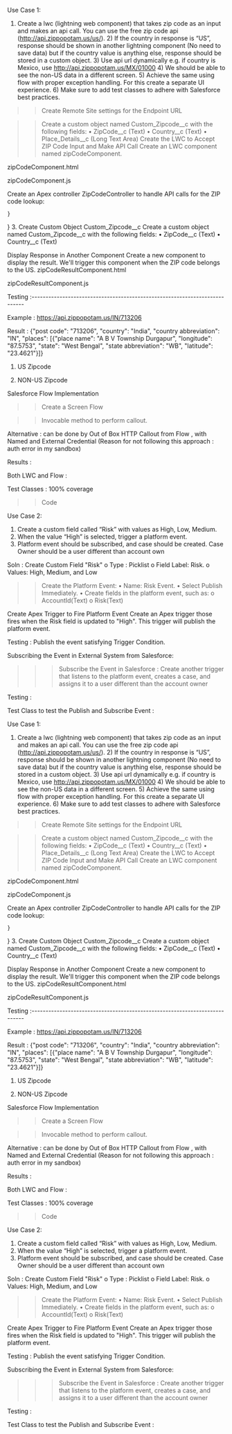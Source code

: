Use Case 1: 
1)	Create a lwc (lightning web component) that takes zip code as an input and makes an api call. You can use the free zip code api (http://api.zippopotam.us/us/). 2) If the country in response is “US”, response should be shown in another lightning component (No need to save data) but if the country value is anything else, response should be stored in a custom object. 3) Use api url dynamically e.g. if country is Mexico, use http://api.zippopotam.us/MX/01000 4) We should be able to see the non-US data in a different screen. 5) Achieve the same using flow with proper exception handling. For this create a separate UI experience. 6) Make sure to add test classes to adhere with Salesforce best practices.

>> Create Remote Site settings for the Endpoint URL
 
>> Create a custom object named Custom_Zipcode__c with the following fields:
•	ZipCode__c (Text)
•	Country__c (Text)
•	Place_Details__c (Long Text Area)
>> Create the LWC to Accept ZIP Code Input and Make API Call
Create an LWC component named zipCodeComponent.

zipCodeComponent.html
 

zipCodeComponent.js
 
 


Create an Apex controller ZipCodeController to handle API calls for the ZIP code lookup:

 
    }
}
3. Create Custom Object Custom_Zipcode__c
Create a custom object named Custom_Zipcode__c with the following fields:
•	ZipCode__c (Text)
•	Country__c (Text)

 Display Response in Another Component
Create a new component to display the result. We'll trigger this component when the ZIP code belongs to the US.
zipCodeResultComponent.html
 
zipCodeResultComponent.js
 

Testing :---------------------------------------------------------------------------

Example : https://api.zippopotam.us/IN/713206 

Result : {"post code": "713206", "country": "India", "country abbreviation": "IN", "places": [{"place name": "A B V Township Durgapur", "longitude": "87.5753", "state": "West Bengal", "state abbreviation": "WB", "latitude": "23.4621"}]}

 

1. US Zipcode 
 

 

 


2. NON-US Zipcode

 

 












Salesforce Flow Implementation
>> Create a Screen Flow 
 
 

>> Invocable method to perform callout.
 
Alternative : can be done by Out of Box HTTP Callout from Flow , with Named and External Credential 
(Reason for not following this approach : auth error in my sandbox)

Results :

 


 


  
 

 

 

 

Both LWC and Flow :
 


Test Classes : 100% coverage
 
>> Code 
 
 
 
 















 Use Case 2: 
1) Create a custom field called “Risk” with values as High, Low, Medium. 
2) When the value “High” is selected, trigger a platform event. 
3) Platform event should be subscribed, and case should be created. Case Owner should be a user different than account own 

Soln :
Create Custom Field "Risk"
o	Type : Picklist 
o	Field Label: Risk.
o	Values: High, Medium, and Low 
 
>>  Create the Platform Event:
•	Name: Risk Event.
•	Select Publish Immediately.
•	Create fields in the platform event, such as:
o	AccountId(Text)
o	Risk(Text)
 





Create Apex Trigger to Fire Platform Event
Create an Apex trigger those fires when the Risk field is updated to "High". This trigger will publish the platform event.

 


Testing :
Publish the event satisfying Trigger Condition.
 
 

Subscribing the Event in External System from Salesforce: 
 






>>> Subscribe the Event in Salesforce :
Create another trigger that listens to the platform event, creates a case, and assigns it to a user different than the account owner

 

 

Testing : 
 
 



Test Class to test the Publish and Subscribe Event :
 
Use Case 1: 
1)	Create a lwc (lightning web component) that takes zip code as an input and makes an api call. You can use the free zip code api (http://api.zippopotam.us/us/). 2) If the country in response is “US”, response should be shown in another lightning component (No need to save data) but if the country value is anything else, response should be stored in a custom object. 3) Use api url dynamically e.g. if country is Mexico, use http://api.zippopotam.us/MX/01000 4) We should be able to see the non-US data in a different screen. 5) Achieve the same using flow with proper exception handling. For this create a separate UI experience. 6) Make sure to add test classes to adhere with Salesforce best practices.

>> Create Remote Site settings for the Endpoint URL
 
>> Create a custom object named Custom_Zipcode__c with the following fields:
•	ZipCode__c (Text)
•	Country__c (Text)
•	Place_Details__c (Long Text Area)
>> Create the LWC to Accept ZIP Code Input and Make API Call
Create an LWC component named zipCodeComponent.

zipCodeComponent.html
 

zipCodeComponent.js
 
 


Create an Apex controller ZipCodeController to handle API calls for the ZIP code lookup:

 
    }
}
3. Create Custom Object Custom_Zipcode__c
Create a custom object named Custom_Zipcode__c with the following fields:
•	ZipCode__c (Text)
•	Country__c (Text)

 Display Response in Another Component
Create a new component to display the result. We'll trigger this component when the ZIP code belongs to the US.
zipCodeResultComponent.html
 
zipCodeResultComponent.js
 

Testing :---------------------------------------------------------------------------

Example : https://api.zippopotam.us/IN/713206 

Result : {"post code": "713206", "country": "India", "country abbreviation": "IN", "places": [{"place name": "A B V Township Durgapur", "longitude": "87.5753", "state": "West Bengal", "state abbreviation": "WB", "latitude": "23.4621"}]}

 

1. US Zipcode 
 

 

 


2. NON-US Zipcode

 

 












Salesforce Flow Implementation
>> Create a Screen Flow 
 
 

>> Invocable method to perform callout.
 
Alternative : can be done by Out of Box HTTP Callout from Flow , with Named and External Credential 
(Reason for not following this approach : auth error in my sandbox)

Results :

 


 


  
 

 

 

 

Both LWC and Flow :
 


Test Classes : 100% coverage
 
>> Code 
 
 
 
 















 Use Case 2: 
1) Create a custom field called “Risk” with values as High, Low, Medium. 
2) When the value “High” is selected, trigger a platform event. 
3) Platform event should be subscribed, and case should be created. Case Owner should be a user different than account own 

Soln :
Create Custom Field "Risk"
o	Type : Picklist 
o	Field Label: Risk.
o	Values: High, Medium, and Low 
 
>>  Create the Platform Event:
•	Name: Risk Event.
•	Select Publish Immediately.
•	Create fields in the platform event, such as:
o	AccountId(Text)
o	Risk(Text)
 





Create Apex Trigger to Fire Platform Event
Create an Apex trigger those fires when the Risk field is updated to "High". This trigger will publish the platform event.

 


Testing :
Publish the event satisfying Trigger Condition.
 
 

Subscribing the Event in External System from Salesforce: 
 






>>> Subscribe the Event in Salesforce :
Create another trigger that listens to the platform event, creates a case, and assigns it to a user different than the account owner

 

 

Testing : 
 
 



Test Class to test the Publish and Subscribe Event :
 
